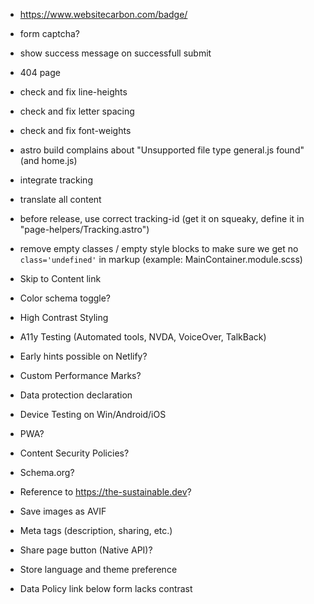 - https://www.websitecarbon.com/badge/
- form captcha?
- show success message on successfull submit
- 404 page
- check and fix line-heights
- check and fix letter spacing
- check and fix font-weights
- astro build complains about "Unsupported file type general.js found" (and home.js)
- integrate tracking
- translate all content
- before release, use correct tracking-id (get it on squeaky, define it in "page-helpers/Tracking.astro")
- remove empty classes / empty style blocks to make sure we get no `class='undefined'` in markup (example: MainContainer.module.scss)

- Skip to Content link
- Color schema toggle?
- High Contrast Styling
- A11y Testing (Automated tools, NVDA, VoiceOver, TalkBack)
- Early hints possible on Netlify?
- Custom Performance Marks?
- Data protection declaration
- Device Testing on Win/Android/iOS
- PWA?
- Content Security Policies?
- Schema.org?
- Reference to https://the-sustainable.dev?
- Save images as AVIF
- Meta tags (description, sharing, etc.)
- Share page button (Native API)?
- Store language and theme preference
- Data Policy link below form lacks contrast
